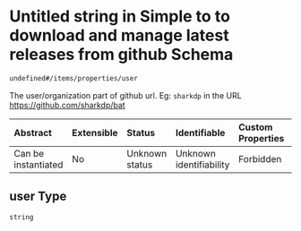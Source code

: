 # Untitled string in Simple to to download and manage latest releases from github Schema

```txt
undefined#/items/properties/user
```

The user/organization part of github url. Eg: `sharkdp` in the URL <https://github.com/sharkdp/bat>

| Abstract            | Extensible | Status         | Identifiable            | Custom Properties | Additional Properties | Access Restrictions | Defined In                                                                        |
| :------------------ | :--------- | :------------- | :---------------------- | :---------------- | :-------------------- | :------------------ | :-------------------------------------------------------------------------------- |
| Can be instantiated | No         | Unknown status | Unknown identifiability | Forbidden         | Allowed               | none                | [repo\_names.schema.json\*](../out/repo_names.schema.json "open original schema") |

## user Type

`string`
